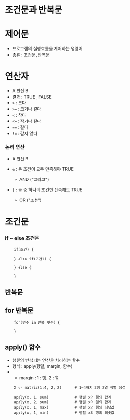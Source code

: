 # 조건문과 반복문


# 제어문
- 프로그램의 실행흐름을 제어하는 명령어
- 종류 : 조건문, 반복문


# 연산자
- A 연산 B
- 결과 : TRUE , FALSE
- `>`       : 크다
- `>=`      : 크거나 같다
- `<`       : 작다
- `<=`      : 작거나 같다
- `==`      : 같다
- `!=`      : 같지 않다


### 논리 연산
- A 연산 B
- `&`   : 두 조건이 모두 만족해야 TRUE
    - AND ("그리고")

- `|`   : 둘 중 하나의 조건만 만족해도 TRUE
    - OR ("또는")


# 조건문

### if ~ else 조건문
```
    if(조건) {

    } else if(조건2) {

    } else {

    }
```

## 반복문

## for 반복문
```
    for(변수 in 반복 횟수) {

    }
```

## apply() 함수
- 행렬의 반복되는 연산을 처리하는 함수
- 형식 : apply(행렬, margin, 함수)
- * margin : 1 : 행, 2 : 열
```
    X <- matrix(1:4, 2, 2)      # 1~4까지 2행 2열 행렬 생성

    apply(x, 1, sum)            # 행렬 x의 행의 합계
    apply(x, 2, sum)            # 행렬 x의 열의 합계
    apply(x, 1, max)            # 행렬 x의 행의 최댓값
    apply(x, 1, min)            # 행렬 x의 행의 최솟값


```

